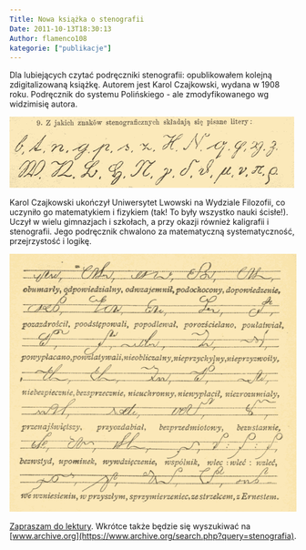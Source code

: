 ```yaml
---
Title: Nowa książka o stenografii
Date: 2011-10-13T18:30:13
Author: flamenco108
kategorie: ["publikacje"]
---
```


Dla lubiejących czytać podręczniki stenografii: opublikowałem kolejną
zdigitalizowaną książkę. Autorem jest Karol Czajkowski, wydana w 1908
roku. Podręcznik do systemu Polińskiego - ale zmodyfikowanego wg
widzimisię autora.



![](czajk01.png)



Karol Czajkowski ukończył Uniwersytet Lwowski na Wydziale Filozofii, co
uczyniło go matematykiem i fizykiem (tak! To były wszystko nauki
ścisłe!). Uczył w wielu gimnazjach i szkołach, a przy okazji również
kaligrafii i stenografii. Jego podręcznik chwalono za matematyczną
systematyczność, przejrzystość i logikę.



![](czajk02.png)



[Zapraszam do lektury](https://www.scribd.com/doc/68599898/Czajkowski-Nauka-Stenografii-Polskiej-Syst-ego).
Wkrótce także będzie się wyszukiwać na
[www.archive.org](https://www.archive.org/search.php?query=stenografia).
